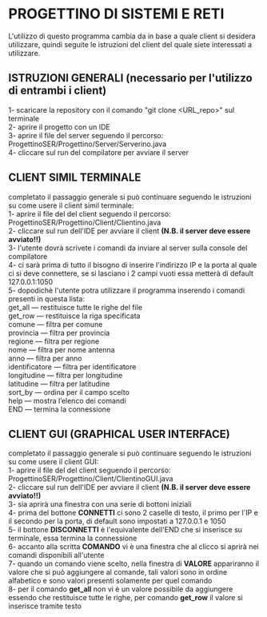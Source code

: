 # PROGETTINO DI SISTEMI E RETI

L'utilizzo di questo programma cambia da in base a quale client si desidera utilizzare, quindi seguite le istruzioni del client del quale siete interessati a utilizzare.

## ISTRUZIONI GENERALI (necessario per l'utilizzo di entrambi i client)

1- scaricare la repository con il comando "git clone <URL_repo>" sul terminale  
2- aprire il progetto con un IDE  
3- aprire il file del server seguendo il percorso: ProgettinoSER/Progettino/Server/Serverino.java  
4- cliccare sul run del compilatore per avviare il server  

## CLIENT SIMIL TERMINALE 

completato il passaggio generale si può continuare seguendo le istruzioni su come usere il client simil terminale:  
1- aprire il file del del client seguendo il percorso: ProgettinoSER/Progettino/Client/Clientino.java  
2- cliccare sul run dell'IDE per avviare il client **(N.B. il server deve essere avviato!!)**  
3- l'utente dovrà scrivete i comandi da inviare al server sulla console del compilatore  
4- ci sarà prima di tutto il bisogno di inserire l'indirizzo IP e la porta al quale ci si deve connettere, se si lasciano i 2 campi vuoti essa metterà di default 127.0.0.1:1050  
5- dopodichè l'utente potra utilizzare il programma inserendo i comandi presenti in questa lista:  
get_all                     — restituisce tutte le righe del file  
get_row <numero>           — restituisce la riga specificata  
comune <nome>              — filtra per comune  
provincia <nome>           — filtra per provincia  
regione <nome>             — filtra per regione  
nome <nome>                — filtra per nome antenna  
anno <anno>                — filtra per anno  
identificatore <id>        — filtra per identificatore  
longitudine <valore>       — filtra per longitudine  
latitudine <valore>        — filtra per latitudine  
sort_by <campo>            — ordina per il campo scelto  
help                       — mostra l’elenco dei comandi  
END                        — termina la connessione


## CLIENT GUI (GRAPHICAL USER INTERFACE)

completato il passaggio generale si può continuare seguendo le istruzioni su come usere il client GUI:  
1- aprire il file del del client seguendo il percorso: ProgettinoSER/Progettino/Client/ClientinoGUI.java  
2- cliccare sul run dell'IDE per avviare il client **(N.B. il server deve essere avviato!!)**  
3- sia aprirà una finestra con una serie di bottoni iniziali  
4- prima del bottone **CONNETTI** ci sono 2 caselle di testo, il primo per l'IP e il secondo per la porta, di default sono impostati a 127.0.0.1 e 1050  
5- il bottone **DISCONNETTI** è l'equivalente dell'END che si inserisce su terminale, essa termina la connessione  
6- accanto alla scritta **COMANDO** vi è una finestra che al clicco si aprirà nei comandi disponibili all'utente  
7- quando un comando viene scelto, nella finestra di **VALORE** appariranno il valore che si può aggiungere al comande, tali valori sono in ordine alfabetico e sono valori presenti solamente per quel comando  
8- per il comando **get_all** non vi è un valore possibile da aggiungere essendo che restituisce tutte le righe, per comando **get_row** il valore si inserisce tramite testo
